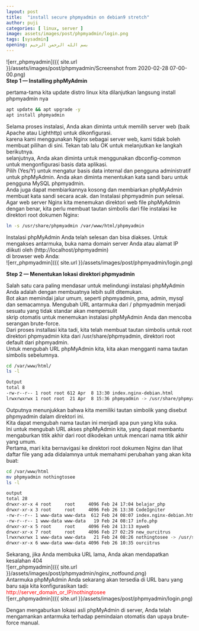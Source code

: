 ```yaml
---
layout: post
title:  "install secure phpmyadmin on debian9 stretch"
author: puji
categories: [ linux, server ]
image: assets/images/post/phpmyadmin/login.png
tags: [sysadmin]
opening: بسم الله الرحمن الرحيم
---  
```


![err_phpmyadmin]({{ site.url }}/assets/images/post/phpmyadmin/Screenshot from 2020-02-28 07-00-00.png)  
__Step 1 — Installing phpMyAdmin__  

pertama-tama kita update distro linux kita dilanjutkan langsung install phpmyadmin nya  
  
```sh
apt update && apt upgrade -y  
apt install phpmyadmin  
```  
Selama proses instalasi, Anda akan diminta untuk memilih server web (baik Apache atau Lighthttp) untuk dikonfigurasi.  
karena kami menggunakan Nginx sebagai server web, kami tidak boleh membuat pilihan di sini. Tekan tab lalu OK untuk melanjutkan ke langkah berikutnya.  
selanjutnya, Anda akan diminta untuk menggunakan dbconfig-common untuk mengonfigurasi basis data aplikasi.  
Pilih (Yes/Y) untuk mengatur basis data internal dan pengguna administratif untuk phpMyAdmin. Anda akan diminta menentukan kata sandi baru untuk pengguna MySQL phpmyadmin.   
Anda juga dapat membiarkannya kosong dan membiarkan phpMyAdmin membuat kata sandi secara acak. dan Instalasi phpmyadmin pun selesai.  
Agar web server Nginx kita menemukan direktori web file phpMyAdmin dengan benar, kita perlu membuat tautan simbolis dari file instalasi ke direktori root dokumen Nginx:  

```sh  
ln -s /usr/share/phpmyadmin /var/www/html/phpmyadmin
```  
Instalasi phpMyAdmin Anda telah selesan dan bisa diakses. Untuk mengakses antarmuka, buka nama domain server Anda atau alamat IP diikuti oleh (http://localhost/phpmyadmin)  
di browser web Anda:  
![err_phpmyadmin]({{ site.url }}/assets/images/post/phpmyadmin/login.png)  

**Step 2 — Menentukan lokasi direktori phpmyadmin**  

Salah satu cara paling mendasar untuk melindungi instalasi phpMyAdmin Anda adalah dengan membuatnya lebih sulit ditemukan.  
Bot akan memindai jalur umum, seperti phpmyadmin, pma, admin, mysql dan semacamnya. Mengubah URL antarmuka dari / phpmyadmin menjadi sesuatu yang tidak standar akan mempersulit  
skrip otomatis untuk menemukan instalasi phpMyAdmin Anda dan mencoba serangan brute-force.  
Dari proses installasi kita tadi, kita telah membuat tautan simbolis untuk root direktori phpmyadmin kita dari /usr/share/phpmyadmin, direktori root default dari phpmyadmin.  
Untuk mengubah URL phpMyAdmin kita, kita akan mengganti nama tautan simbolis sebelumnya.  
```sh
cd /var/www/html/
ls -l

Output
total 8
-rw-r--r-- 1 root root 612 Apr  8 13:30 index.nginx-debian.html
lrwxrwxrwx 1 root root  21 Apr  8 15:36 phpmyadmin -> /usr/share/phpmyadmin
```  

Outputnya menunjukkan bahwa kita memiliki tautan simbolik yang disebut phpmyadmin dalam direktori ini.  
Kita dapat mengubah nama tautan ini menjadi apa pun yang kita suka.  
Ini untuk mengubah URL akses phpMyAdmin kita, yang dapat membantu mengaburkan titik akhir dari root dikodekan untuk mencari nama titik akhir yang umum.  
Pertama, mari kita bernavigasi ke direktori root dokumen Nginx dan lihat daftar file yang ada didalamnya untuk memahami perubahan yang akan kita buat:  

```sh
cd /var/www/html
mv phpmyadmin nothingtosee
ls -l

output  
total 28
drwxr-xr-x 4 root     root     4096 Feb 24 17:04 belajar_php
drwxr-xr-x 3 root     root     4096 Feb 26 13:30 CodeIgniter
-rw-r--r-- 1 www-data www-data  612 Feb 24 08:07 index.nginx-debian.html
-rw-r--r-- 1 www-data www-data   19 Feb 24 08:17 info.php
drwxr-xr-x 5 root     root     4096 Feb 24 13:13 myweb
drwxr-xr-x 7 root     root     4096 Feb 27 02:29 new_ourcitrus
lrwxrwxrwx 1 www-data www-data   21 Feb 24 08:26 nothingtosee -> /usr/share/phpmyadmin
drwxr-xr-x 6 www-data www-data 4096 Feb 26 10:35 ourcitrus
```  
Sekarang, jika Anda membuka URL lama, Anda akan mendapatkan kesalahan 404  
![err_phpmyadmin]({{ site.url }}/assets/images/post/phpmyadmin/nginx_notfound.png)  
Antarmuka phpMyAdmin Anda sekarang akan tersedia di URL baru yang baru saja kita konfigurasikan tadi:  
<font color="red">http://server_domain_or_IP/nothingtosee</font>  
![err_phpmyadmin]({{ site.url }}/assets/images/post/phpmyadmin/login.png)  

Dengan mengaburkan lokasi asli phpMyAdmin di server, Anda telah mengamankan antarmuka terhadap pemindaian otomatis dan upaya brute-force manual.  

